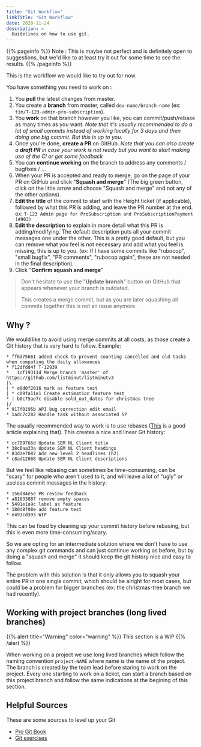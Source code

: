 ```yaml
---
title: "Git Workflow"
linkTitle: "Git Workflow"
date: 2020-11-24
description: >
  Guidelines on how to use git.
---
```


{{% pageinfo %}}
Note : This is maybe not perfect and is definitely open to suggestions, but we'd like to at least try it out for some time to see the results.
{{% /pageinfo %}}

This is the workflow we would like to try out for now.

You have something you need to work on :

1. You **pull** the latest changes from master.
2. You create a **branch** from master, called `dev-name/branch-name` (ex: `tim/T-123-admin-pro-subscription`).
3. You **work** on that branch however you like, you can commit/push/rebase as many times as you want. _Note that it's usually recommended to do a lot of small commits instead of working locally for 3 days and then doing one big commit. But this is up to you._
4. Once you're done, **create a PR** on GitHub. _Note that you can also create a **draft PR** in case your work is not ready but you want to start making use of the CI or get some feedback_
5. You can **continue working** on the branch to address any comments / bugfixes / ...
6. When your PR is accepted and ready to merge, go on the page of your PR on GitHub and click "**Squash and merge**" (The big green button, click on the little arrow and choose "Squash and merge" and not any of the other options).
7. **Edit the title** of the commit to start with the Height ticket (if applicable), followed by what this PR is adding, and leave the PR number at the end. ex: `T-123 Admin page for ProSubscription and ProSubscriptionPayment (#903)`
8. **Edit the description** to explain in more detail what this PR is adding/modifying. The default description puts all your commit messages one under the other. This is a pretty good default, but you can remove what you feel is not necessary and add what you feel is missing, this is up to you. (ex: If I have some commits like "rubocop", "small bugfix", "PR comments", "rubocop again", these are not needed in the final description).
9. Click "**Confirm squash and merge**"

> Don't hesitate to use the "**Update branch**" button on GitHub that appears whenever your branch is outdated.
>
> This creates a merge commit, but as you are later squashing all commits together this is not an issue anymore.

## Why ?

We would like to avoid using merge commits at all costs, as those create a Git history that is very hard to follow.
Example:

```
* ff6d75661 added check to prevent counting cancelled and old tasks when computing the daily allowances
* f12dfdd4f T-12939
*   1cf19311d Merge branch 'master' of https://github.com/listminut/listminutv3
|\
| * e0d0f2016 mark as feature test
| * c09fa11e1 Create estimation feature test
* | b0c75ae7c disable sold_out_dates for christmas tree
|/
* 917f0195b API bug correction edit email
* 1adc7c282 Handle task without associated SP
```

The usually recommended way to work is to use rebases ([This](https://daniel.haxx.se/blog/2020/11/09/this-is-how-i-git/) is a good article explaining that). This creates a nice and linear Git history:

```
* cc789766d Update SEM NL Client title
* 38c6aa33a Update SEM NL Client headings
* 83d2e7087 Add new level 2 headlines (h2)
* c8ad12088 Update SEM NL Client descriptions
```

But we feel like rebasing can sometimes be time-consuming, can be "scary" for people who aren't used to it, and will leave a lot of "ugly" or useless commit messages in the history:

```
* 156d84e5e PR review feedback
* a81833887 remove empty spaces
* 5491e1a9c label as feature
* 180d8f08e add feature test
* e491cd393 WIP
```

This can be fixed by cleaning up your commit history before rebasing, but this is even more time-consuming/scary.

So we are opting for an intermediate solution where we don't have to use any complex git commands and can just continue working as before, but by doing a "squash and merge" it should keep the git history nice and easy to follow.

The problem with this solution is that it only allows you to squash your entire PR in one single commit, which should be alright for most cases, but could be a problem for bigger branches (ex: the christmas-tree branch we had recently).

## Working with project branches (long lived branches)

{{% alert title="Warning" color="warning" %}}
This section is a WIP 
{{% /alert %}}

When working on a project we use long lived branches which follow the naming convention `project-NAME` where name is the name of the project. The branch is created by the team lead before staring to work on the project. Every one starting to work on a ticket, can start a branch based on this project branch and follow the same indications at the begining of this section.

## Helpful Sources

These are some sources to level up your Git

- [Pro Git Book](https://git-scm.com/book/en/v2)
- [Git exercises](https://gitexercises.fracz.com/)
